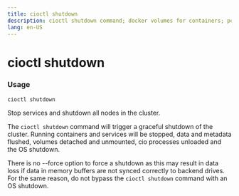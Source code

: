 ```yaml
---
title: cioctl shutdown
description: cioctl shutdown command; docker volumes for containers; persistent volumes for pods
lang: en-US
---
```


# cioctl shutdown

<h3>Usage</h3>

`cioctl shutdown`

Stop services and shutdown all nodes in the cluster.

The `cioctl shutdown` command will trigger a graceful shutdown of the cluster. Running containers and services will be stopped, data and metadata flushed, volumes detached and unmounted, cio processes unloaded and the OS shutdown.

There is no --force option to force a shutdown as this may result in data loss if data in memory buffers are not synced correctly to backend drives. For the same reason, do not bypass the `cioctl shutdown` command with an OS shutdown.
